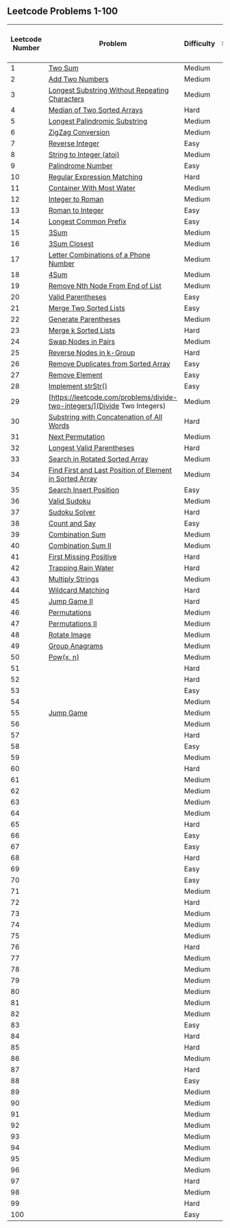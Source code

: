 ## Leetcode Problems 1-100

| Leetcode Number | Problem | Difficulty | Solution | Applied Data Structure / Algorithms | Note |
|---|---|---|---|---|---|
| 1 | [Two Sum](https://leetcode.com/problems/two-sum/) | Medium | | | |
| 2 | [Add Two Numbers](https://leetcode.com/problems/add-two-numbers/) | Medium | | | |
| 3 | [Longest Substring Without Repeating Characters](https://leetcode.com/problems/longest-substring-without-repeating-characters/) | Medium | | | |
| 4 | [Median of Two Sorted Arrays](https://leetcode.com/problems/median-of-two-sorted-arrays/) | Hard | | | |
| 5 | [Longest Palindromic Substring](https://leetcode.com/problems/longest-palindromic-substring/) | Medium | | | |
| 6 | [ZigZag Conversion](https://leetcode.com/problems/zigzag-conversion/) | Medium | | | |
| 7 | [Reverse Integer](https://leetcode.com/problems/reverse-integer/) | Easy | | | |
| 8 | [String to Integer (atoi)](https://leetcode.com/problems/string-to-integer-atoi/) | Medium | | | |
| 9 | [Palindrome Number](https://leetcode.com/problems/palindrome-number/) | Easy | | | |
| 10 | [Regular Expression Matching](https://leetcode.com/problems/regular-expression-matching/) | Hard | | | |
| 11 | [Container With Most Water](https://leetcode.com/problems/container-with-most-water/) | Medium | | | |
| 12 | [Integer to Roman](https://leetcode.com/problems/integer-to-roman/) | Medium | | | |
| 13 | [Roman to Integer](https://leetcode.com/problems/roman-to-integer/) | Easy | | | |
| 14 | [Longest Common Prefix](https://leetcode.com/problems/longest-common-prefix/) | Easy | | | |
| 15 | [3Sum](https://leetcode.com/problems/3sum/) | Medium | | | |
| 16 | [3Sum Closest](https://leetcode.com/problems/3sum-closest/) | Medium | | | |
| 17 | [Letter Combinations of a Phone Number](https://leetcode.com/problems/letter-combinations-of-a-phone-number/) | Medium | | | |
| 18 | [4Sum](https://leetcode.com/problems/4sum/) | Medium | | | |
| 19 | [Remove Nth Node From End of List](https://leetcode.com/problems/remove-nth-node-from-end-of-list/) | Medium | | | |
| 20 | [Valid Parentheses](https://leetcode.com/problems/valid-parentheses/) | Easy | | | |
| 21 | [Merge Two Sorted Lists](https://leetcode.com/problems/merge-two-sorted-lists/) | Easy | | | |
| 22 | [Generate Parentheses](https://leetcode.com/problems/generate-parentheses/) | Medium | | | |
| 23 | [Merge k Sorted Lists](https://leetcode.com/problems/merge-k-sorted-lists/) | Hard | | | |
| 24 | [Swap Nodes in Pairs](https://leetcode.com/problems/swap-nodes-in-pairs/) | Medium | | | |
| 25 | [Reverse Nodes in k-Group](https://leetcode.com/problems/reverse-nodes-in-k-group/) | Hard | | | |
| 26 | [Remove Duplicates from Sorted Array](https://leetcode.com/problems/remove-duplicates-from-sorted-array/) | Easy | | | |
| 27 | [Remove Element](https://leetcode.com/problems/remove-element/) | Easy | | | |
| 28 | [Implement strStr()](https://leetcode.com/problems/implement-strstr/) | Easy | | | |
| 29 | [https://leetcode.com/problems/divide-two-integers/](Divide Two Integers) | Medium | | | |
| 30 | [Substring with Concatenation of All Words](https://leetcode.com/problems/substring-with-concatenation-of-all-words/) | Hard | | | |
| 31 | [Next Permutation](https://leetcode.com/problems/next-permutation/) | Medium | | | |
| 32 | [Longest Valid Parentheses](https://leetcode.com/problems/longest-valid-parentheses/) | Hard | | | |
| 33 | [Search in Rotated Sorted Array](https://leetcode.com/problems/search-in-rotated-sorted-array/) | Medium | | | |
| 34 | [Find First and Last Position of Element in Sorted Array](https://leetcode.com/problems/find-first-and-last-position-of-element-in-sorted-array/) | Medium | | | |
| 35 | [Search Insert Position](https://leetcode.com/problems/search-insert-position/) | Easy | | | |
| 36 | [Valid Sudoku](https://leetcode.com/problems/valid-sudoku/) | Medium | | | |
| 37 | [Sudoku Solver](https://leetcode.com/problems/sudoku-solver/) | Hard | | | |
| 38 | [Count and Say](https://leetcode.com/problems/count-and-say/) | Easy | | | |
| 39 | [Combination Sum](https://leetcode.com/problems/combination-sum/) | Medium | | | |
| 40 | [Combination Sum II](https://leetcode.com/problems/combination-sum-ii/) | Medium | | | |
| 41 | [First Missing Positive](https://leetcode.com/problems/first-missing-positive/) | Hard | | | |
| 42 | [Trapping Rain Water](https://leetcode.com/problems/trapping-rain-water/) | Hard | | | |
| 43 | [Multiply Strings](https://leetcode.com/problems/multiply-strings/) | Medium | | | |
| 44 | [Wildcard Matching](https://leetcode.com/problems/wildcard-matching/) | Hard | | | |
| 45 | [Jump Game II](https://leetcode.com/problems/jump-game-ii/) | Hard | | | |
| 46 | [Permutations](https://leetcode.com/problems/permutations/) | Medium | | | |
| 47 | [Permutations II](https://leetcode.com/problems/permutations-ii/) | Medium | | | |
| 48 | [Rotate Image](https://leetcode.com/problems/rotate-image/) | Medium | | | |
| 49 | [Group Anagrams](https://leetcode.com/problems/group-anagrams/) | Medium | | | |
| 50 | [Pow(x, n)](https://leetcode.com/problems/powx-n/) | Medium | | | |
| 51 | []() | Hard | | | |
| 52 | []() | Hard | | | |
| 53 | []() | Easy | | | |
| 54 | []() | Medium | | | |
| 55 | [Jump Game](https://leetcode.com/problems/jump-game/) | Medium | | | |
| 56 | []() | Medium | | | |
| 57 | []() | Hard | | | |
| 58 | []() | Easy | | | |
| 59 | []() | Medium | | | |
| 60 | []() | Hard | | | |
| 61 | []() | Medium | | | |
| 62 | []() | Medium | | | |
| 63 | []() | Medium | | | |
| 64 | []() | Medium | | | |
| 65 | []() | Hard | | | |
| 66 | []() | Easy | | | |
| 67 | []() | Easy | | | |
| 68 | []() | Hard | | | |
| 69 | []() | Easy | | | |
| 70 | []() | Easy | | | |
| 71 | []() | Medium | | | |
| 72 | []() | Hard | | | |
| 73 | []() | Medium | | | |
| 74 | []() | Medium | | | |
| 75 | []() | Medium | | | |
| 76 | []() | Hard | | | |
| 77 | []() | Medium | | | |
| 78 | []() | Medium | | | |
| 79 | []() | Medium | | | |
| 80 | []() | Medium | | | |
| 81 | []() | Medium | | | |
| 82 | []() | Medium | | | |
| 83 | []() | Easy | | | |
| 84 | []() | Hard | | | |
| 85 | []() | Hard | | | |
| 86 | []() | Medium | | | |
| 87 | []() | Hard | | | |
| 88 | []() | Easy | | | |
| 89 | []() | Medium | | | |
| 90 | []() | Medium | | | |
| 91 | []() | Medium | | | |
| 92 | []() | Medium | | | |
| 93 | []() | Medium | | | |
| 94 | []() | Medium | | | |
| 95 | []() | Medium | | | |
| 96 | []() | Medium | | | |
| 97 | []() | Hard | | | |
| 98 | []() | Medium | | | |
| 99 | []() | Hard | | | |
| 100 | []() | Easy | | | |
